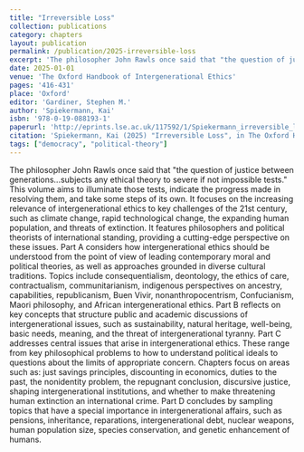 ```yaml
---
title: "Irreversible Loss"
collection: publications
category: chapters
layout: publication
permalink: /publication/2025-irreversible-loss
excerpt: 'The philosopher John Rawls once said that "the question of justice between generations...subjects any ethical theory to severe if not impossible tests." This volume aims to illuminate those tests, ind...'
date: 2025-01-01
venue: 'The Oxford Handbook of Intergenerational Ethics'
pages: '416-431'
place: 'Oxford'
editor: 'Gardiner, Stephen M.'
author: 'Spiekermann, Kai'
isbn: '978-0-19-088193-1'
paperurl: 'http://eprints.lse.ac.uk/117592/1/Spiekermann_irreversible_loss_accepted.pdf'
citation: 'Spiekermann, Kai (2025) "Irreversible Loss", in The Oxford Handbook of Intergenerational Ethics, pp. 416-431.'
tags: ["democracy", "political-theory"]
---
```


The philosopher John Rawls once said that "the question of justice between generations...subjects any ethical theory to severe if not impossible tests." This volume aims to illuminate those tests, indicate the progress made in resolving them, and take some steps of its own. It focuses on the increasing relevance of intergenerational ethics to key challenges of the 21st century, such as climate change, rapid technological change, the expanding human population, and threats of extinction. It features philosophers and political theorists of international standing, providing a cutting-edge perspective on these issues.  Part A considers how intergenerational ethics should be understood from the point of view of leading contemporary moral and political theories, as well as approaches grounded in diverse cultural traditions. Topics include consequentialism, deontology, the ethics of care, contractualism, communitarianism, indigenous perspectives on ancestry, capabilities, republicanism, Buen Vivir, nonanthropocentrism, Confucianism, Maori philosophy, and African intergenerational ethics. Part B reflects on key concepts that structure public and academic discussions of intergenerational issues, such as sustainability, natural heritage, well-being, basic needs, meaning, and the threat of intergenerational tyranny. Part C addresses central issues that arise in intergenerational ethics. These range from key philosophical problems to how to understand political ideals to questions about the limits of appropriate concern. Chapters focus on areas such as: just savings principles, discounting in economics, duties to the past, the nonidentity problem, the repugnant conclusion, discursive justice, shaping intergenerational institutions, and whether to make threatening human extinction an international crime. Part D concludes by sampling topics that have a special importance in intergenerational affairs, such as pensions, inheritance, reparations, intergenerational debt, nuclear weapons, human population size, species conservation, and genetic enhancement of humans.